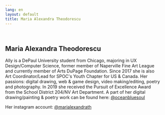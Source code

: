 ```yaml
---
lang: en
layout: default
title: Maria Alexandra Theodorescu
---
```


<br>
<div class="container">
    <h2>Maria Alexandra Theodorescu</h2>
    <div class="row">
        <div class="col-sm-6">
            <p> Ally is a DePaul University student from Chicago, majoring in UX Design/Computer Science, former member of Naperville Fine Art League and currently member of Arts DuPage Foundation. Since 2017 she is also Art Coordinator/Lead for SPOC's Youth Chapter for US & Canada. Her passions: digital drawing, web & game design, video making/editing, poetry and photography. In 2019 she received the Pursuit of Excellence Award from the School District 204/NV Art Department.
            A part of her digital drawing/painting & poetry work can be found here:
            <a href="https://www.instagram.com/oceanbluesoul/?hl=en" target="_blank">@oceanbluesoul</a>
            </p>
            <p> Her instagram account: <a href="https://www.instagram.com/marialexandrath/" target="_blank">@marialexandrath</a>
            </p>
        </div> 
    </div>
    <br>   
</div>
<br>
<br>